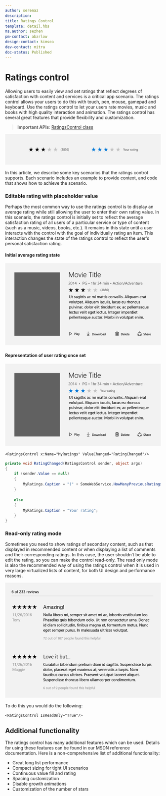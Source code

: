 ```yaml
---
author: serenaz
description:
title: Ratings Control
template: detail.hbs
ms.author: sezhen
pm-contact: abarlow
design-contact: kimsea
dev-contact: mitra
doc-status: Published
---
```


# Ratings control

Allowing users to easily view and set ratings that reflect degrees of satisfaction with content and services is a critical app scenario.  The ratings control allows your users to do this with touch, pen, mouse, gamepad and keyboard. Use the ratings control to let your users rate movies, music and books with high quality interaction and animation. The ratings control has several great features that provide flexibility and customization.

> **Important APIs**: [RatingsControl class](https://docs.microsoft.com/uwp/api/windows.ui.xaml.controls.ratingscontrol)

![Example of Ratings Control](images/rating_rs2_doc_ratings_intro.png)

In this article, we describe some key scenarios that the ratings control supports. Each scenario includes an example to provide context, and code that shows how to achieve the scenario.

### Editable rating with placeholder value

Perhaps the most common way to use the ratings control is to display an average rating while still allowing the user to enter their own rating value. In this scenario, the ratings control is initially set to reflect the average satisfaction rating of all users of a particular service or type of content (such as a music, videos, books, etc.). It remains in this state until a user interacts with the control with the goal of individually rating an item. This interaction changes the state of the ratings control to reflect the user's personal satisfaction rating.

#### Initial average rating state
![Initial Average Rating State](images/rating_rs2_doc_movie_aggregate.png)

#### Representation of user rating once set

![Representation of User Rating Once Set](images/rating_rs2_doc_movie_user.png)

```XAML
<RatingsControl x:Name="MyRatings" ValueChanged="RatingChanged"/>
```

```csharp
private void RatingChanged(RatingsControl sender, object args)
{
    if (sender.Value == null)
    {
        MyRatings.Caption = "(" + SomeWebService.HowManyPreviousRatings() + ")";
    }

    else
    {
        MyRatings.Caption = "Your rating";
    }
}
```

### Read-only rating mode

Sometimes you need to show ratings of secondary content, such as that displayed in recommended content or when displaying a list of comments and their corresponding ratings. In this case, the user shouldn’t be able to edit the rating, so you can make the control read-only.
The read only mode is also the recommended way of using the ratings control when it is used in very large virtualized lists of content, for both UI design and performance reasons.


![Read-Only Long List](images/rating_rs2_doc_reviews.png)

To do this you would do the following:

```XAML
<RatingsControl IsReadOnly="True"/>
```

## Additional functionality

The ratings control has many additional features which can be used. Details for using these features can be found in our MSDN reference documentation.
Here is a non-comprehensive list of additional functionality:
-   Great long list performance
-   Compact sizing for tight UI scenarios
-   Continuous value fill and rating
-   Spacing customization
-   Disable growth animations
-   Customization of the number of stars
